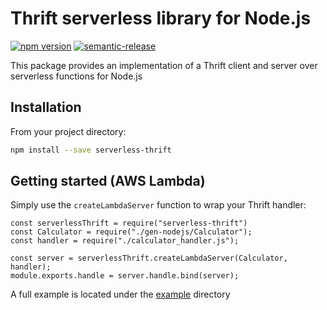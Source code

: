 # Thrift serverless library for Node.js
[![npm version](https://badge.fury.io/js/serverless-thrift.svg)](https://badge.fury.io/js/serverless-thrift)
[![semantic-release](https://img.shields.io/badge/%20%20%F0%9F%93%A6%F0%9F%9A%80-semantic--release-e10079.svg)](https://github.com/semantic-release/semantic-release)

This package provides an implementation of a Thrift client and server over serverless functions
for Node.js

## Installation

From your project directory:

```sh
npm install --save serverless-thrift
```

## Getting started (AWS Lambda)

Simply use the `createLambdaServer` function to wrap your Thrift handler:

```node
const serverlessThrift = require("serverless-thrift")
const Calculator = require("./gen-nodejs/Calculator");
const handler = require("./calculator_handler.js");

const server = serverlessThrift.createLambdaServer(Calculator, handler);
module.exports.handle = server.handle.bind(server);
```

A full example is located under the [example](./example) directory

